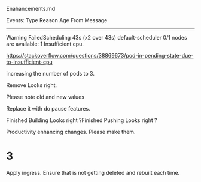 Enahancements.md

Events:
  Type     Reason            Age                From               Message
  ----     ------            ----               ----               -------
  Warning  FailedScheduling  43s (x2 over 43s)  default-scheduler  0/1 nodes are available: 1 Insufficient cpu.

  https://stackoverflow.com/questions/38869673/pod-in-pending-state-due-to-insufficient-cpu

  increasing the number of pods to 3.

  Remove Looks right.

Please note old and new values

Replace it with do pause features.

Finished Building Looks right ?Finished Pushing Looks right ?

Productivity enhancing changes. Please make them.

# 3

Apply ingress. Ensure that is not getting deleted and rebuilt each time.
